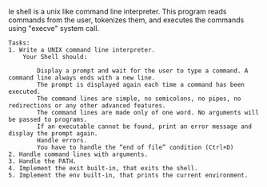 le shell is a unix like command line interpreter. This program reads commands from the user, tokenizes them, and executes the commands using "execve" system call.

	Tasks:
	1. Write a UNIX command line interpreter.
		Your Shell should:

			Display a prompt and wait for the user to type a command. A command line always ends with a new line.
			The prompt is displayed again each time a command has been executed.
			The command lines are simple, no semicolons, no pipes, no redirections or any other advanced features.
			The command lines are made only of one word. No arguments will be passed to programs.
			If an executable cannot be found, print an error message and display the prompt again.
			Handle errors.
			You have to handle the “end of file” condition (Ctrl+D)
	2. Handle command lines with arguments.
	3. Handle the PATH.
	4. Implement the exit built-in, that exits the shell.
	5. Implement the env built-in, that prints the current environment.

